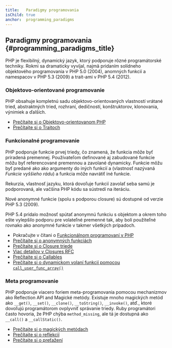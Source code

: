 ```yaml
---
title:   Paradigmy programovania
isChild: true
anchor:  programming_paradigms
---
```


## Paradigmy programovania {#programming_paradigms_title}

PHP je flexibilný, dynamický jazyk, ktorý podporuje rôzné programátorské techniky. Rokmi sa dramaticky vyvíjal,
najmä pridaním solídneho objektového programovania v PHP 5.0 (2004), anomných funkcií a namespacov v PHP 5.3
(2009) a trait-ami v PHP 5.4 (2012).

### Objektovo-orientované programovanie

PHP obsahuje kompletnú sadu objektovo-orientovaných vlastností vrátané tried, abstraktných tried, rozhraní, 
dedičností, konštruktorov, klonovania, výnimiek a ďalších.

* [Prečítajte si o Objektovo-orientovanom PHP][oop]
* [Prečítajte si o Traitoch][traits]

### Funkcionalné programovanie

PHP podporuje funkcie prvej triedy, čo znamená, že funkcia môže byť priradená premennej. Používateľom definované
aj zabudované funkcie môžu byť referencované premennou a zavolané dynamicky. Funkcie môžu byť predané ako
ako argumenty do iných funkcií a (vlastnosť nazývaná _Funkcie vyššieho rádu_) a funkcia môže navrátiť iné funkcie.

Rekurzia, vlastnosť jazyku, ktorá dovoľuje funkcií zavolať seba samú je podporovaná, ale vačšina PHP kódu
sa sústredí na iteráciu.

Nové anonymné funkcie (spolu s podporou closure) sú dostupné od verzie PHP 5.3 (2009).

PHP 5.4 pridalo možnosť spútať anonymnú funkciu s objektom a okrem toho ešte vylepšilo podporu pre volateľné premenné
tak, aby boli použiteľné rovnako ako anonymné funkcie v takmer všetkých prípadoch.

* Pokračujte v čítani o [Funkcionálnom programovaní v PHP](/pages/Functional-Programming.html)
* [Prečítajte si o anonymných funkciách][anonymous-functions]
* [Prečítajte si o Closure triede][closure-class]
* [Viac detailov v Closures RFC][closures-rfc]
* [Prečítajte si o Callables][callables]
* [Prečítajte si o dynamickom volaní funkcií pomocou `call_user_func_array()`][call-user-func-array]

### Meta programovanie

PHP podporuje viacero foriem meta-programovania pomocou mechanizmov ako Reflection API and Magické metódy. Existuje
mnoho magických metód ako `__get()`, `__set()`, `__clone()`, `__toString()`, `__invoke()`, atď., ktoré dovoľujú
programátorom ovplyvniť správanie triedy. Ruby programátori často hovoria, že PHP chýba `method_missing`, ale
tá je dostupná ako `__call()` a `__callStatic()`.

* [Prečítajte si o magických metódach][magic-methods]
* [Prečítajte si o reflekcií][reflection]
* [Prečítajte si o preťažení][overloading]


[oop]: http://php.net/language.oop5
[traits]: http://php.net/language.oop5.traits
[anonymous-functions]: http://php.net/functions.anonymous
[closure-class]: http://php.net/class.closure
[closures-rfc]: https://wiki.php.net/rfc/closures
[callables]: http://php.net/language.types.callable
[call-user-func-array]: http://php.net/function.call-user-func-array
[magic-methods]: http://php.net/language.oop5.magic
[reflection]: http://php.net/intro.reflection
[overloading]: http://php.net/language.oop5.overloading

